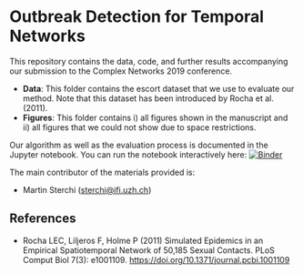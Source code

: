 # Outbreak Detection for Temporal Networks

This repository contains the data, code, and further results accompanying our submission to the Complex Networks 2019 conference.

* **Data**: This folder contains the escort dataset that we use to evaluate our method. Note that this dataset has been introduced by Rocha et al. (2011).
* **Figures**: This folder contains i) all figures shown in the manuscript and ii) all figures that we could not show due to space restrictions.

Our algorithm as well as the evaluation process is documented in the Jupyter notebook. You can run the notebook interactively here: [![Binder](https://mybinder.org/badge_logo.svg)](https://mybinder.org/v2/gh/martinSter/Outbreak-Detection/master)

The main contributor of the materials provided is:
* Martin Sterchi (sterchi@ifi.uzh.ch)

## References
* Rocha LEC, Liljeros F, Holme P (2011) Simulated Epidemics in an Empirical Spatiotemporal Network of 50,185 Sexual Contacts. PLoS Comput Biol 7(3): e1001109. https://doi.org/10.1371/journal.pcbi.1001109